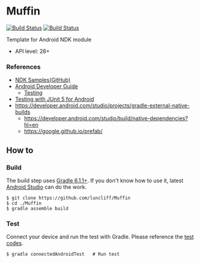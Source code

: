 # Muffin

[![Build Status](https://dev.azure.com/luncliff/personal/_apis/build/status/luncliff.Muffin?branchName=master)](https://dev.azure.com/luncliff/personal/_build/latest?definitionId=34&branchName=master) [![Build Status](https://travis-ci.org/luncliff/Muffin.svg?branch=master)](https://travis-ci.org/luncliff/Muffin)

Template for Android NDK module

* API level: 28+

### References

* [NDK Samples(GitHub)](https://github.com/android/ndk-samples)
* [Android Developer Guide](https://developer.android.com/guide)
  * [Testing](https://developer.android.com/training/testing/unit-testing)
* [Testing with JUnit 5 for Android](https://github.com/mannodermaus/android-junit5)
* https://developer.android.com/studio/projects/gradle-external-native-builds
  * https://developer.android.com/studio/build/native-dependencies?hl=en
  * https://google.github.io/prefab/

## How to

### Build

The build step uses [Gradle 6.1.1+](https://gradle.org/). If you don't know how to use it, latest [Android Studio](https://developer.android.com/studio/) can do the work.   

```console
$ git clone https://github.com/luncliff/Muffin
$ cd ./Muffin
$ gradle assemble build
```

### Test

Connect your device and run the test with Gradle.
Please reference the [test codes](./android/test/).

```console
$ gradle connectedAndroidTest   # Run test
```
